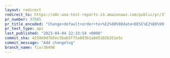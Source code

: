 ```yaml
---
layout: redirect
redirect_to: https://a8c-woo-test-reports.s3.amazonaws.com/public/pr/37565/api/index.html
pr_number: 37565
pr_title_encoded: "Change+default+order+to+%E2%80%98date+DESC%E2%80%99+in+orders+list+table"
pr_test_type: api
last_published: "2023-04-04 22:33:54 +0000"
commit_sha: 4250e9d7b5ec3bab5f75a893b1a845182b351e5c
commit_message: "Add changelog"
branch_name: fix/36498
---
```

